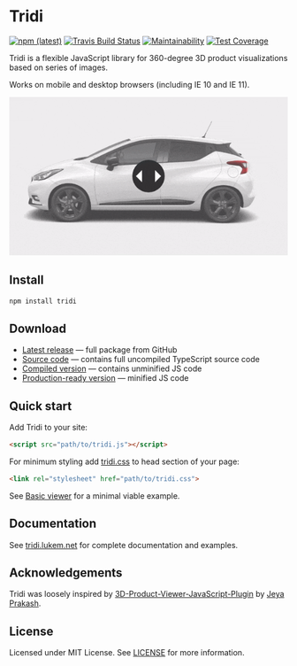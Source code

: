 # Tridi
[![npm (latest)](https://img.shields.io/npm/v/tridi/latest.svg)](https://www.npmjs.com/package/tridi)
[![Travis Build Status](https://travis-ci.org/lukemnet/tridi.svg?branch=master)](https://travis-ci.org/lukemnet/tridi)
[![Maintainability](https://api.codeclimate.com/v1/badges/04ddfa1de2e976e880b6/maintainability)](https://codeclimate.com/github/lukemnet/tridi/maintainability)
[![Test Coverage](https://api.codeclimate.com/v1/badges/04ddfa1de2e976e880b6/test_coverage)](https://codeclimate.com/github/lukemnet/tridi/test_coverage)


Tridi is a flexible JavaScript library for 360-degree 3D product visualizations based on series of images.

Works on mobile and desktop browsers (including IE 10 and IE 11).

![Tridi in action (GIF)](https://raw.githubusercontent.com/lukemnet/tridi/master/dist/images/example.gif)

## Install

```
npm install tridi
```

## Download

* [Latest release](https://github.com/lukemnet/tridi/releases/latest) &mdash; full package from GitHub
* [Source code](https://raw.githubusercontent.com/lukemnet/tridi/master/src/tridi.ts) &mdash; contains full uncompiled TypeScript source code
* [Compiled version](https://tridi.lukem.net/js/tridi.js) &mdash; contains unminified JS code
* [Production-ready version](https://tridi.lukem.net/js/tridi.min.js) &mdash; minified JS code

## Quick start
Add Tridi to your site:

```HTML
<script src="path/to/tridi.js"></script>
```
For minimum styling add [tridi.css](https://tridi.lukem.net/css/tridi.css) to head section of your page:
```HTML
<link rel="stylesheet" href="path/to/tridi.css">
```

See [Basic viewer](https://tridi.lukem.net/examples/basic.html) for a minimal viable example.

## Documentation

See [tridi.lukem.net](https://tridi.lukem.net/) for complete documentation and examples.

## Acknowledgements

Tridi was loosely inspired by [3D-Product-Viewer-JavaScript-Plugin](https://github.com/Jeya-Prakash/3D-Product-Viewer-JavaScript-Plugin) by [Jeya Prakash](https://github.com/Jeya-Prakash).

## License

Licensed under MIT License. See [LICENSE](https://github.com/lukemnet/tridi/blob/master/LICENSE) for more information.
